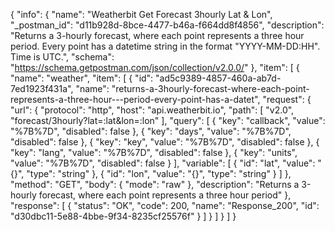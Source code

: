 {
  "info": {
    "name": "Weatherbit Get Forecast 3hourly Lat & Lon",
    "_postman_id": "d11b928d-8bce-4477-b46a-f664dd8f4856",
    "description": "Returns a 3-hourly forecast, where each point represents a three hour   period. Every point has a datetime string in the format \"YYYY-MM-DD:HH\". Time is UTC.",
    "schema": "https://schema.getpostman.com/json/collection/v2.0.0/"
  },
  "item": [
    {
      "name": "weather",
      "item": [
        {
          "id": "ad5c9389-4857-460a-ab7d-7ed1923f431a",
          "name": "returns-a-3hourly-forecast-where-each-point-represents-a-three-hour---period-every-point-has-a-datet",
          "request": {
            "url": {
              "protocol": "http",
              "host": "api.weatherbit.io",
              "path": [
                "v2.0",
                "forecast/3hourly?lat=:lat&lon=:lon"
              ],
              "query": [
                {
                  "key": "callback",
                  "value": "%7B%7D",
                  "disabled": false
                },
                {
                  "key": "days",
                  "value": "%7B%7D",
                  "disabled": false
                },
                {
                  "key": "key",
                  "value": "%7B%7D",
                  "disabled": false
                },
                {
                  "key": "lang",
                  "value": "%7B%7D",
                  "disabled": false
                },
                {
                  "key": "units",
                  "value": "%7B%7D",
                  "disabled": false
                }
              ],
              "variable": [
                {
                  "id": "lat",
                  "value": "{}",
                  "type": "string"
                },
                {
                  "id": "lon",
                  "value": "{}",
                  "type": "string"
                }
              ]
            },
            "method": "GET",
            "body": {
              "mode": "raw"
            },
            "description": "Returns a 3-hourly forecast, where each point represents a three hour   period"
          },
          "response": [
            {
              "status": "OK",
              "code": 200,
              "name": "Response_200",
              "id": "d30dbc11-5e88-4bbe-9f34-8235cf25576f"
            }
          ]
        }
      ]
    }
  ]
}